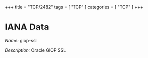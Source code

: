 +++
title = "TCP/2482"
tags = [ "TCP" ]
categories = [ "TCP" ]
+++

# IANA Data

_Name:_ giop-ssl

_Description:_ Oracle GIOP SSL

